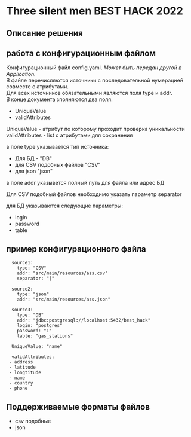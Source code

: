 # Three silent men BEST HACK 2022
## Описание решения


## работа с конфигурационным файлом 
Конфигурационный файл config.yaml. *Может быть передан другой в Application.*  
В файле перечисляются источники с последовательной нумерацией совместе с атрибутами.  
Для всех источников обязательными являются поля type и addr.  
В конце документа зполняются два поля:
- UniqueValue
- validAttributes

UniqueValue - атрибут по которому проходит проверка уникальности
validAttributes - list с атрибутами для сохранения

в поле type указывается тип источника: 
- Для БД - "DB"
- для CSV подобных файлов "CSV"
- для json "json"

в поле addr указывется полный путь для файла или адрес БД  

Для CSV подобный файлов необходимо указать параметр separator  

для БД указываются следующие параметры: 
- login
- password
- table

## пример конфигурационного файла
```
  source1:  
    type: "CSV"  
    addr: "src/main/resources/azs.csv"  
    separator: "|"  
    
  source2:
    type: "json"
    addr: "src/main/resources/azs.json"
    
  source3:
    type: "DB"
    addr: "jdbc:postgresql://localhost:5432/best_hack"
    login: "postgres"
    password: "1"
    table: "gas_stations"
    
  UniqueValue: "name"
    
  validAttributes:
 - address
 - latitude
 - longtitude
 - name
 - country
 - phone
```

## Поддерживаемые форматы файлов
- csv подобные 
- json
